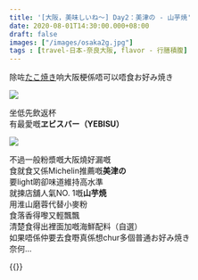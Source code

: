 ```yaml
---
title: '[大阪，美味しいね～] Day2：美津の - 山芋焼'
date: 2020-08-01T14:30:00.000+08:00
draft: false
images: ["/images/osaka2g.jpg"]
tags : [travel-日本-奈良大阪, flavor - 行膳積腹]
---
```


除咗[たこ焼き](https://hidie.net/osaka2f/)响大阪梗係唔可以唔食お好み焼き  

![](/images/osaka2g1.jpg)

坐低先飲返杯  
有最愛嘅**ヱビスバー（YEBISU）**   

![](/images/osaka2g.jpg)

不過一般粉漿嘅大阪燒好漏嘅  
食就食又係Michelin推薦嘅**美津の**  
要light啲卻味道維持高水準  
就揀店舖人氣NO. 1嘅**山芋焼**  
用淮山磨蓉代替小麥粉  
食落香得嚟又輕飄飄  
清楚食得出裡面加嘅海鮮配料（自選）  
如果唔係仲要去食嘢真係想chur多個普通お好み焼き  
奈何...  
  

{{<osaka>}}
